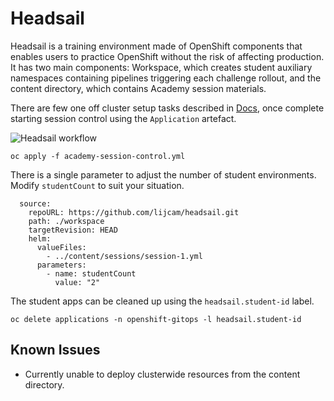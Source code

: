 # Headsail

Headsail is a training environment made of OpenShift components that enables users to practice OpenShift without the risk of affecting production. It has two main components: Workspace, which creates student auxiliary namespaces containing pipelines triggering each challenge rollout, and the content directory, which contains Academy session materials.

There are few one off cluster setup tasks described in [Docs](Docs), once complete starting session control using the `Application` artefact.

![Headsail workflow](Docs/images/headsail-workflow.png)

```
oc apply -f academy-session-control.yml
```

There is a single parameter to adjust the number of student environments. Modify `studentCount` to suit your situation.
 
```
  source:
    repoURL: https://github.com/lijcam/headsail.git
    path: ./workspace
    targetRevision: HEAD
    helm:
      valueFiles:
        - ../content/sessions/session-1.yml
      parameters:
        - name: studentCount
          value: "2"
```

The student apps can be cleaned up using the `headsail.student-id` label.

```
oc delete applications -n openshift-gitops -l headsail.student-id
```


## Known Issues

- Currently unable to deploy clusterwide resources from the content directory.